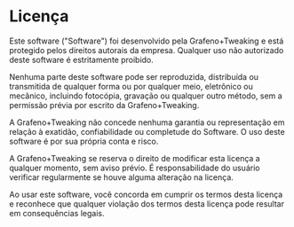 # Licença

Este software ("Software") foi desenvolvido pela Grafeno+Tweaking e está protegido pelos direitos autorais da empresa. Qualquer uso não autorizado deste software é estritamente proibido.

Nenhuma parte deste software pode ser reproduzida, distribuída ou transmitida de qualquer forma ou por qualquer meio, eletrônico ou mecânico, incluindo fotocópia, gravação ou qualquer outro método, sem a permissão prévia por escrito da Grafeno+Tweaking.

A Grafeno+Tweaking não concede nenhuma garantia ou representação em relação à exatidão, confiabilidade ou completude do Software. O uso deste software é por sua própria conta e risco.

A Grafeno+Tweaking se reserva o direito de modificar esta licença a qualquer momento, sem aviso prévio. É responsabilidade do usuário verificar regularmente se houve alguma alteração na licença.

Ao usar este software, você concorda em cumprir os termos desta licença e reconhece que qualquer violação dos termos desta licença pode resultar em consequências legais.
